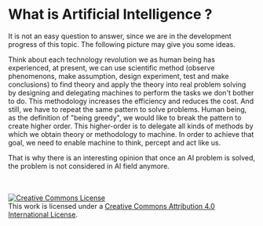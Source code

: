 # What is Artificial Intelligence ?

It is not an easy question to answer, since we are in the development progress of this topic. The following picture may give you some ideas.


Think about each technology revolution we as human being has experienced, at present, we can use scientific method (observe phenomenons, make assumption, design experiment, test and make conclusions) to find theory and apply the theory into real problem solving by designing and delegating machines to perform the tasks we don't bother to do. This methodology increases the efficiency and reduces the cost. And still, we have to repeat the same pattern to solve problems. Human being, as the definition of "being greedy", we would like to break the pattern to create higher order. This higher-order is to delegate all kinds of methods by which we obtain theory or methodology to machine. In order to achieve that goal, we need to enable machine to think, percept and act like us.

That is why there is an interesting opinion that once an AI problem is solved, the problem is not considered in AI field anymore. 



<br /><br /><a rel="license" href="http://creativecommons.org/licenses/by/4.0/"><img alt="Creative Commons License" style="border-width:0" src="https://i.creativecommons.org/l/by/4.0/88x31.png" /></a><br />This work is licensed under a <a rel="license" href="http://creativecommons.org/licenses/by/4.0/">Creative Commons Attribution 4.0 International License</a>.
